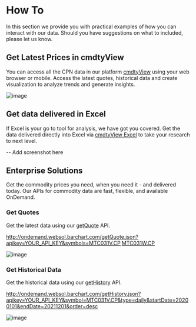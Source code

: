 # How To
In this section we provide you with practical examples of how you can interact with our data.  Should you have suggestions on what to included, please let us know.

## Get Latest Prices in cmdtyView

You can access all the CPN data in our platform [cmdtyView](https://www.barchart.com/cmdty/trading/cmdtyview) using your web browser or mobile. Access the latest quotes, historical data and create visualization to analyze trends and generate insights. 

![image](https://user-images.githubusercontent.com/56038171/113322970-fec85600-92da-11eb-8ab3-cd9e8ba020a0.png)

## Get data delivered in Excel

If Excel is your go to tool for analysis, we have got you covered. Get the data delivered directly into Excel via [cmdtyView Excel](https://www.barchart.com/cmdty/trading/cmdtyview-excel) to take your research to next level.

-- Add screenshot here


## Enterprise Solutions

Get the commodity prices you need, when you need it - and delivered today. Our APIs for commodity data are fast, flexible, and available OnDemand.

### Get Quotes
Get the latest data using our [getQuote](https://www.barchart.com/ondemand/api/getQuote) API.

http://ondemand.websol.barchart.com/getQuote.json?apikey=YOUR_API_KEY&symbols=MTC031V.CP,MTC031W.CP

![image](https://user-images.githubusercontent.com/56038171/113327023-0dfdd280-92e0-11eb-9941-447972ae6617.png)

### Get Historical Data
Get the historical data using our [getHistory](https://www.barchart.com/ondemand/api/getHistory) API.

http://ondemand.websol.barchart.com/getHistory.json?apikey=YOUR_API_KEY&symbol=MTC031V.CP&type=daily&startDate=20200101&endDate=20211201&order=desc

![image](https://user-images.githubusercontent.com/56038171/113327475-9ed4ae00-92e0-11eb-859c-b4f5bfd775d1.png)

